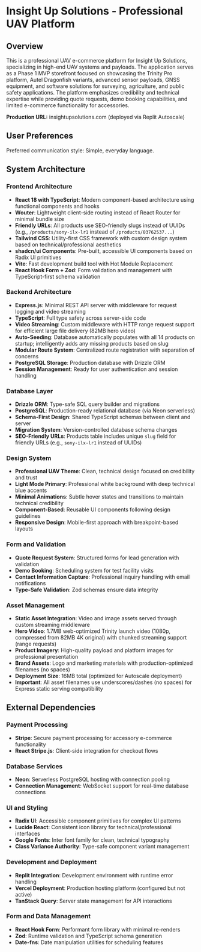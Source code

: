 # Insight Up Solutions - Professional UAV Platform

## Overview

This is a professional UAV e-commerce platform for Insight Up Solutions, specializing in high-end UAV systems and payloads. The application serves as a Phase 1 MVP storefront focused on showcasing the Trinity Pro platform, Autel Dragonfish variants, advanced sensor payloads, GNSS equipment, and software solutions for surveying, agriculture, and public safety applications. The platform emphasizes credibility and technical expertise while providing quote requests, demo booking capabilities, and limited e-commerce functionality for accessories.

**Production URL:** insightupsolutions.com (deployed via Replit Autoscale)

## User Preferences

Preferred communication style: Simple, everyday language.

## System Architecture

### Frontend Architecture
- **React 18 with TypeScript**: Modern component-based architecture using functional components and hooks
- **Wouter**: Lightweight client-side routing instead of React Router for minimal bundle size
- **Friendly URLs**: All products use SEO-friendly slugs instead of UUIDs (e.g., `/products/sony-ilx-lr1` instead of `/products/03762537...`)
- **Tailwind CSS**: Utility-first CSS framework with custom design system based on technical/professional aesthetics
- **shadcn/ui Components**: Pre-built, accessible UI components based on Radix UI primitives
- **Vite**: Fast development build tool with Hot Module Replacement
- **React Hook Form + Zod**: Form validation and management with TypeScript-first schema validation

### Backend Architecture
- **Express.js**: Minimal REST API server with middleware for request logging and video streaming
- **TypeScript**: Full type safety across server-side code
- **Video Streaming**: Custom middleware with HTTP range request support for efficient large file delivery (82MB hero video)
- **Auto-Seeding**: Database automatically populates with all 14 products on startup; intelligently adds any missing products based on slug
- **Modular Route System**: Centralized route registration with separation of concerns
- **PostgreSQL Storage**: Production database with Drizzle ORM
- **Session Management**: Ready for user authentication and session handling

### Database Layer
- **Drizzle ORM**: Type-safe SQL query builder and migrations
- **PostgreSQL**: Production-ready relational database (via Neon serverless)
- **Schema-First Design**: Shared TypeScript schemas between client and server
- **Migration System**: Version-controlled database schema changes
- **SEO-Friendly URLs**: Products table includes unique `slug` field for friendly URLs (e.g., `sony-ilx-lr1` instead of UUIDs)

### Design System
- **Professional UAV Theme**: Clean, technical design focused on credibility and trust
- **Light Mode Primary**: Professional white background with deep technical blue accents
- **Minimal Animations**: Subtle hover states and transitions to maintain technical credibility
- **Component-Based**: Reusable UI components following design guidelines
- **Responsive Design**: Mobile-first approach with breakpoint-based layouts

### Form and Validation
- **Quote Request System**: Structured forms for lead generation with validation
- **Demo Booking**: Scheduling system for test facility visits
- **Contact Information Capture**: Professional inquiry handling with email notifications
- **Type-Safe Validation**: Zod schemas ensure data integrity

### Asset Management
- **Static Asset Integration**: Video and image assets served through custom streaming middleware
- **Hero Video**: 1.7MB web-optimized Trinity launch video (1080p, compressed from 82MB 4K original) with chunked streaming support (range requests)
- **Product Imagery**: High-quality payload and platform images for professional presentation
- **Brand Assets**: Logo and marketing materials with production-optimized filenames (no spaces)
- **Deployment Size**: 16MB total (optimized for Autoscale deployment)
- **Important**: All asset filenames use underscores/dashes (no spaces) for Express static serving compatibility

## External Dependencies

### Payment Processing
- **Stripe**: Secure payment processing for accessory e-commerce functionality
- **React Stripe.js**: Client-side integration for checkout flows

### Database Services
- **Neon**: Serverless PostgreSQL hosting with connection pooling
- **Connection Management**: WebSocket support for real-time database connections

### UI and Styling
- **Radix UI**: Accessible component primitives for complex UI patterns
- **Lucide React**: Consistent icon library for technical/professional interfaces
- **Google Fonts**: Inter font family for clean, technical typography
- **Class Variance Authority**: Type-safe component variant management

### Development and Deployment
- **Replit Integration**: Development environment with runtime error handling
- **Vercel Deployment**: Production hosting platform (configured but not active)
- **TanStack Query**: Server state management for API interactions

### Form and Data Management
- **React Hook Form**: Performant form library with minimal re-renders
- **Zod**: Runtime validation and TypeScript schema generation
- **Date-fns**: Date manipulation utilities for scheduling features